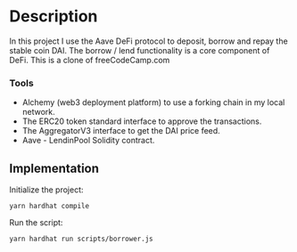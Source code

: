 # Description

In this project I use the Aave DeFi protocol to deposit, borrow and repay the stable coin DAI. The borrow / lend functionality is a core component of DeFi. This is a clone of freeCodeCamp.com

### Tools

- Alchemy (web3 deployment platform) to use a forking chain in my local network.
- The ERC20 token standard interface to approve the transactions.
- The AggregatorV3 interface to get the DAI price feed.
- Aave - LendinPool Solidity contract.

## Implementation

Initialize the project:

```
yarn hardhat compile
```

Run the script:

```
yarn hardhat run scripts/borrower.js
```
